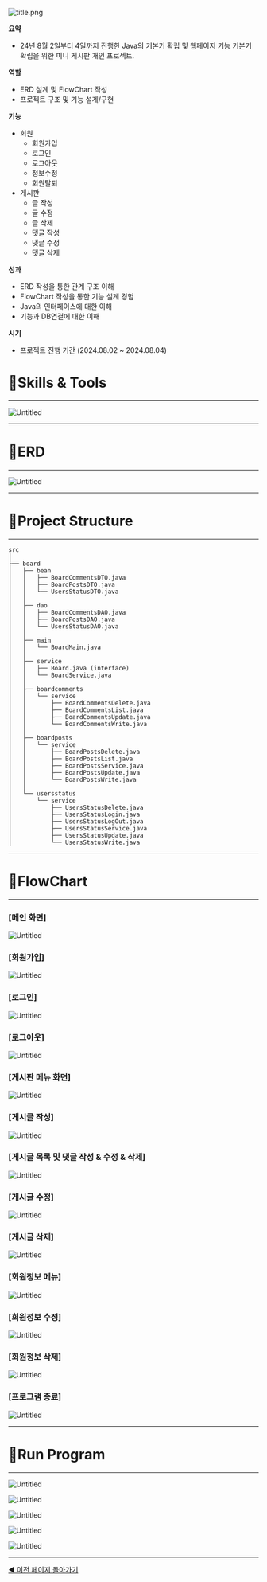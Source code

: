 ![title.png](attachment:832afa02-a116-48ec-a7cc-5580a290e70e:title.png)

**요약**

- 24년 8월 2일부터 4일까지 진행한 Java의 기본기 확립 및 웹페이지 기능 기본기 확립을 위한 미니 게시판 개인 프로젝트.

**역할**

- ERD 설계 및 FlowChart 작성
- 프로젝트 구조 및 기능 설계/구현

**기능**

- 회원
    - 회원가입
    - 로그인
    - 로그아웃
    - 정보수정
    - 회원탈퇴
- 게시판
    - 글 작성
    - 글 수정
    - 글 삭제
    - 댓글 작성
    - 댓글 수정
    - 댓글 삭제

**성과**

- ERD 작성을 통한 관계 구조 이해
- FlowChart 작성을 통한 기능 설계 경험
- Java의 인터페이스에 대한 이해
- 기능과 DB연결에 대한 이해

**시기**

- 프로젝트 진행 기간 (2024.08.02 ~ 2024.08.04)

# 📝Skills & Tools

---

![Untitled](https://prod-files-secure.s3.us-west-2.amazonaws.com/f58fc42c-eb43-4b86-ba04-45a162eab705/e5e2038a-96fb-4f59-89ad-f7af09a12fc0/Untitled.png)

---

# 📝ERD

---

![Untitled](https://prod-files-secure.s3.us-west-2.amazonaws.com/f58fc42c-eb43-4b86-ba04-45a162eab705/5197ea24-97aa-48a0-af5c-66413ff44287/Untitled.png)

---

# 📝Project Structure

---

```
src
│
├── board
│   ├── bean
│   │   ├── BoardCommentsDTO.java
│   │   ├── BoardPostsDTO.java
│   │   └── UsersStatusDTO.java
│   │
│   ├── dao
│   │   ├── BoardCommentsDAO.java
│   │   ├── BoardPostsDAO.java
│   │   └── UsersStatusDAO.java
│   │
│   ├── main
│   │   └── BoardMain.java
│   │
│   ├── service
│   │   ├── Board.java (interface)
│   │   └── BoardService.java
│   │
│   ├── boardcomments
│   │   └── service
│   │       ├── BoardCommentsDelete.java
│   │       ├── BoardCommentsList.java
│   │       ├── BoardCommentsUpdate.java
│   │       └── BoardCommentsWrite.java
│   │
│   ├── boardposts
│   │   └── service
│   │       ├── BoardPostsDelete.java
│   │       ├── BoardPostsList.java
│   │       ├── BoardPostsService.java
│   │       ├── BoardPostsUpdate.java
│   │       └── BoardPostsWrite.java
│   │
│   └── usersstatus
│       └── service
│           ├── UsersStatusDelete.java
│           ├── UsersStatusLogin.java
│           ├── UsersStatusLogOut.java
│           ├── UsersStatusService.java
│           ├── UsersStatusUpdate.java
│           └── UsersStatusWrite.java
```

---

# 📝FlowChart

---

### [메인 화면]

![Untitled](https://prod-files-secure.s3.us-west-2.amazonaws.com/f58fc42c-eb43-4b86-ba04-45a162eab705/9d31a71b-23f6-4ab1-a4b2-b0035aa76857/Untitled.png)

### [회원가입]

![Untitled](https://prod-files-secure.s3.us-west-2.amazonaws.com/f58fc42c-eb43-4b86-ba04-45a162eab705/0fa99492-02e7-4c2d-b6a0-5e23758fd8f3/Untitled.png)

### [로그인]

![Untitled](https://prod-files-secure.s3.us-west-2.amazonaws.com/f58fc42c-eb43-4b86-ba04-45a162eab705/f6727b88-980c-46a8-b672-ab97b03248d6/Untitled.png)

### [로그아웃]

![Untitled](https://prod-files-secure.s3.us-west-2.amazonaws.com/f58fc42c-eb43-4b86-ba04-45a162eab705/0b2b6a67-f1d6-4ca1-938d-5b7e8ae03104/Untitled.png)

### [게시판 메뉴 화면]

![Untitled](https://prod-files-secure.s3.us-west-2.amazonaws.com/f58fc42c-eb43-4b86-ba04-45a162eab705/a0af4d94-6e13-47d2-9c80-e427951a9894/Untitled.png)

### [게시글 작성]

![Untitled](https://prod-files-secure.s3.us-west-2.amazonaws.com/f58fc42c-eb43-4b86-ba04-45a162eab705/c23039f0-dbcb-4d37-80e9-97dfa9aced27/Untitled.png)

### [게시글 목록 및 댓글 작성 & 수정  & 삭제]

![Untitled](https://prod-files-secure.s3.us-west-2.amazonaws.com/f58fc42c-eb43-4b86-ba04-45a162eab705/ae6d9bff-acf2-49b8-9da6-004fc4cd319a/Untitled.png)

### [게시글 수정]

![Untitled](https://prod-files-secure.s3.us-west-2.amazonaws.com/f58fc42c-eb43-4b86-ba04-45a162eab705/ab635bc9-e021-4e0e-94cd-179641083da9/Untitled.png)

### [게시글 삭제]

![Untitled](https://prod-files-secure.s3.us-west-2.amazonaws.com/f58fc42c-eb43-4b86-ba04-45a162eab705/d321f2c0-b125-48bd-9191-dbe5c5d4920b/Untitled.png)

### [회원정보 메뉴]

![Untitled](https://prod-files-secure.s3.us-west-2.amazonaws.com/f58fc42c-eb43-4b86-ba04-45a162eab705/90115229-8ffd-45a4-b2c0-974d77e83749/Untitled.png)

### [회원정보 수정]

![Untitled](https://prod-files-secure.s3.us-west-2.amazonaws.com/f58fc42c-eb43-4b86-ba04-45a162eab705/a493e8d5-04ed-4d2b-8158-f4abb25fe468/Untitled.png)

### [회원정보 삭제]

![Untitled](https://prod-files-secure.s3.us-west-2.amazonaws.com/f58fc42c-eb43-4b86-ba04-45a162eab705/c1be7066-efbd-4d75-aefa-53fb11aba111/Untitled.png)

### [프로그램 종료]

![Untitled](https://prod-files-secure.s3.us-west-2.amazonaws.com/f58fc42c-eb43-4b86-ba04-45a162eab705/4fcacab6-3bc3-4192-b8f3-c2f0b88df883/Untitled.png)

---

# 📝Run Program

---

![Untitled](https://prod-files-secure.s3.us-west-2.amazonaws.com/f58fc42c-eb43-4b86-ba04-45a162eab705/d61bf60b-797a-4e6f-b5fb-ec1584bbb00b/Untitled.png)

![Untitled](https://prod-files-secure.s3.us-west-2.amazonaws.com/f58fc42c-eb43-4b86-ba04-45a162eab705/29ced62a-6214-49f9-912e-5b219f7d4a1d/Untitled.png)

![Untitled](https://prod-files-secure.s3.us-west-2.amazonaws.com/f58fc42c-eb43-4b86-ba04-45a162eab705/b5c85573-5efc-4556-b8ab-136a18c91e8e/Untitled.png)

![Untitled](https://prod-files-secure.s3.us-west-2.amazonaws.com/f58fc42c-eb43-4b86-ba04-45a162eab705/d0f38317-807a-400d-a455-1f790c011cc0/Untitled.png)

![Untitled](https://prod-files-secure.s3.us-west-2.amazonaws.com/f58fc42c-eb43-4b86-ba04-45a162eab705/34b0c790-85c2-4732-812e-55e4ffe55d31/Untitled.png)

---

[◀ 이전 페이지 돌아가기](https://www.notion.so/191f7fcc4bde80fdb314fb8f344b97f2?pvs=21)
